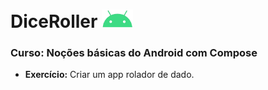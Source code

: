# DiceRoller <img src="https://github.com/stxrkwas/Happy_Birthday/blob/ba660c82157e0990a066e1e713a209e669fc2831/icon%20for%20readme/android-svgrepo-com__1_-removebg-preview.png" width="50" height="auto"></img>

### Curso: Noções básicas do Android com Compose

- <b>Exercício:</b> Criar um app rolador de dado.
